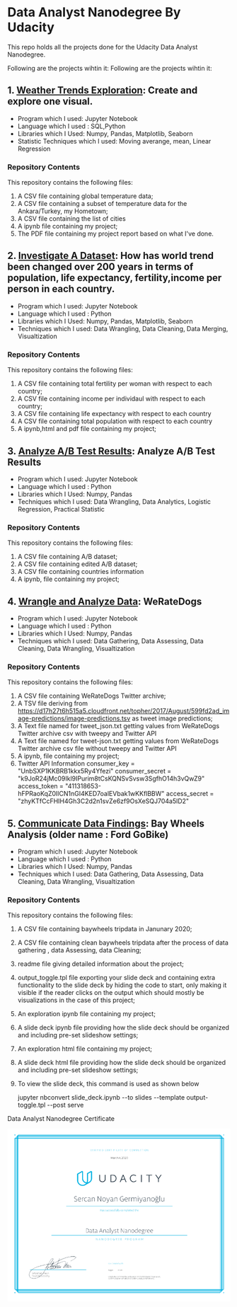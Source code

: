# Data Analyst Nanodegree By Udacity
This repo holds all the projects done for the Udacity Data Analyst Nanodegree.

Following are the projects wihtin it:
Following are the projects wihtin it:
## 1. [Weather Trends Exploration](https://github.com/Rapter1990/Udacity-Data-Analyst-Nanodegree/tree/master/P1_Explore_Weather_Trends): Create and explore one visual.
* Program which I used: Jupyter Notebook
* Language which I used : SQL,Python
* Libraries which I Used: Numpy, Pandas, Matplotlib, Seaborn
* Statistic Techniques which I used: Moving averange, mean, Linear Regression

### Repository Contents
This repository contains the following files:

1. A CSV file containing global temperature data;
2. A CSV file containing a subset of temperature data for the Ankara/Turkey, my Hometown;
3. A CSV file containing the list of cities
4. A ipynb file containing my project;
5. The PDF file containing my project report based on what I've done.

## 2. [Investigate A Dataset](https://github.com/Rapter1990/Udacity-Data-Analyst-Nanodegree/tree/master/P2_Investigate_A_Dataset): How has world trend been changed over 200 years in terms of population, life expectancy, fertility,income per person in each country.
* Program which I used: Jupyter Notebook
* Language which I used : Python
* Libraries which I Used: Numpy, Pandas, Matplotlib, Seaborn
* Techniques which I used: Data Wrangling, Data Cleaning, Data Merging, Visualtization  

### Repository Contents
This repository contains the following files:

1. A CSV file containing total fertility per woman with respect to each country;
2. A CSV file containing income per individaul with respect to each country;
3. A CSV file containing life expectancy with respect to each country
4. A CSV file containing total population with respect to each country
5. A ipynb,html and pdf file containing my project;

## 3. [Analyze A/B Test Results](https://github.com/Rapter1990/Udacity-Data-Analyst-Nanodegree/tree/master/P3_Analyze_AB_Test): Analyze A/B Test Results
* Program which I used: Jupyter Notebook
* Language which I used : Python
* Libraries which I Used: Numpy, Pandas
* Techniques which I used: Data Wrangling, Data Analytics, Logistic Regression, Practical Statistic

### Repository Contents
This repository contains the following files:

1. A CSV file containing A/B dataset;
2. A CSV file containing edited A/B dataset;
3. A CSV file containing countries information
4. A ipynb, file containing my project;


## 4. [Wrangle and Analyze Data](https://github.com/Rapter1990/Udacity-Data-Analyst-Nanodegree/tree/master/P4_Wrangle_And_Analyze_Data): WeRateDogs
* Program which I used: Jupyter Notebook
* Language which I used : Python
* Libraries which I Used: Numpy, Pandas
* Techniques which I used: Data Gathering, Data Assessing, Data Cleaning, Data Wrangling, Visualtization  

### Repository Contents
This repository contains the following files:

1. A CSV file containing WeRateDogs Twitter archive;
2. A TSV file deriving from https://d17h27t6h515a5.cloudfront.net/topher/2017/August/599fd2ad_image-predictions/image-predictions.tsv as tweet image predictions;
3. A Text file named for tweet_json.txt getting values from WeRateDogs Twitter archive csv with tweepy and Twitter API
4. A Text file named for tweet-json.txt getting values from WeRateDogs Twitter archive csv file without tweepy and Twitter API
5. A ipynb, file containing my project;
6. Twitter API Information
    consumer_key = "UnbSXP1KKBRB1kkx5Ry4Yfezi"
    consumer_secret = "k9JoR24jMc09Ikl9IPurim8tCsKQNSvSvsw3SgfhO14h3vQwZ9"
    access_token = "411318653-hFPRaoKqZ0IlCN1nGI4KED7oalEVbak1wKKflBBW"
    access_secret = "zhyKTfCcFHIH4Gh3C2d2n1svZe6zf9OsXeSQJ704a5lD2"
    
    
## 5. [Communicate Data Findings](https://github.com/Rapter1990/Udacity-Data-Analyst-Nanodegree/tree/master/P5_Communicate_Data_Findings): Bay Wheels Analysis (older name : Ford GoBike)
* Program which I used: Jupyter Notebook
* Language which I used : Python
* Libraries which I Used: Numpy, Pandas
* Techniques which I used: Data Gathering, Data Assessing, Data Cleaning, Data Wrangling, Visualtization

### Repository Contents
This repository contains the following files:

1. A CSV file containing baywheels tripdata in Janunary 2020;
2. A CSV file containing clean baywheels tripdata after the process of data gathering , data Assessing, data Cleaning;
3. readme file giving detailed information about the project;
4. output_toggle.tpl file exporting your slide deck and containing extra functionality to the slide deck by hiding the code to start, only making it visible if the reader clicks on the output which should mostly be visualizations in the case of this project;
5. An exploration ipynb file containing my project;
6. A slide deck ipynb file providing how the slide deck should be organized and including pre-set slideshow settings;
7. An exploration html file containing my project;
8. A slide deck html file providing how the slide deck should be organized and including pre-set slideshow settings;
9. To view the slide deck, this command is used as shown below

   jupyter nbconvert slide_deck.ipynb --to slides --template output-toggle.tpl
--post serve

Data Analyst Nanodegree Certificate

![Image description](https://github.com/Rapter1990/Udacity-Data-Analyst-Nanodegree/blob/master/data_analyst_nanodegree_certificate.PNG)
